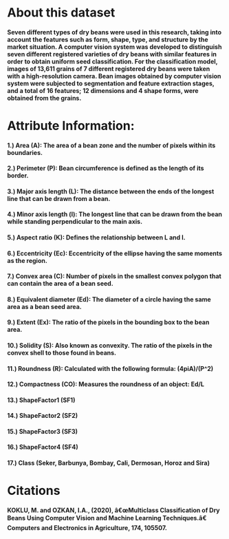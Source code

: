 <h1>About this dataset</h1>
<p><h4>Seven different types of dry beans were used in this research, taking into account the features such as form, shape, type, and structure by the market situation. A computer vision system was developed to distinguish seven different registered varieties of dry beans with similar features in order to obtain uniform seed classification. For the classification model, images of 13,611 grains of 7 different registered dry beans were taken with a high-resolution camera. Bean images obtained by computer vision system were subjected to segmentation and feature extraction stages, and a total of 16 features; 12 dimensions and 4 shape forms, were obtained from the grains.</h4></p>

<h1>Attribute Information:</h1>
<p><h4>1.) Area (A): The area of a bean zone and the number of pixels within its boundaries.</h4></p>
<p><h4>2.) Perimeter (P): Bean circumference is defined as the length of its border.</h4></p>
<p><h4>3.) Major axis length (L): The distance between the ends of the longest line that can be drawn from a bean.</h4></p>
<p><h4>4.) Minor axis length (l): The longest line that can be drawn from the bean while standing perpendicular to the main axis.</h4></p>
<p><h4>5.) Aspect ratio (K): Defines the relationship between L and l.</h4></p>
<p><h4>6.) Eccentricity (Ec): Eccentricity of the ellipse having the same moments as the region.</h4></p>
<p><h4>7.) Convex area (C): Number of pixels in the smallest convex polygon that can contain the area of a bean seed.</h4></p>
<p><h4>8.) Equivalent diameter (Ed): The diameter of a circle having the same area as a bean seed area.</h4></p>
<p><h4>9.) Extent (Ex): The ratio of the pixels in the bounding box to the bean area.</h4></p>
<p><h4>10.) Solidity (S): Also known as convexity. The ratio of the pixels in the convex shell to those found in beans.</h4></p>
<p><h4>11.) Roundness (R): Calculated with the following formula: (4piA)/(P^2)</h4></p>
<p><h4>12.) Compactness (CO): Measures the roundness of an object: Ed/L</h4></p>
<p><h4>13.) ShapeFactor1 (SF1)</h4></p>
<p><h4>14.) ShapeFactor2 (SF2)</h4></p>
<p><h4>15.) ShapeFactor3 (SF3)</h4></p>
<p><h4>16.) ShapeFactor4 (SF4)</h4></p>
<p><h4>17.) Class (Seker, Barbunya, Bombay, Cali, Dermosan, Horoz and Sira)</h4></p>

<h1>Citations</h1>
<p><h4>KOKLU, M. and OZKAN, I.A., (2020), â€œMulticlass Classification of Dry Beans Using Computer Vision and Machine Learning Techniques.â€ Computers and Electronics in Agriculture, 174, 105507.</h4></p>
